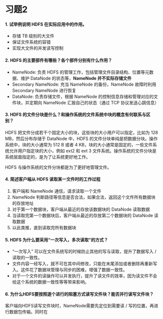 # 习题2

#### 1. 试举例说明 HDFS 在实际应用中的作用。

- 存储 TB 级别的大文件
- 保证文件系统的容错
- 实现大文件的并发读写控制

#### 2. HDFS 的主要部件有哪些？各个部件分别有什么作用？

- NameNode: 负责 HDFS 的管理工作，包括管理文件目录结构、位置等元数据、维护 DataNode 的状态等，**NameNode 并不实际存储文件**
- Secondary NameNode: 充当 NameNode 的备份，NameNode 故障时利用 Secondary NameNode 进行恢复
- DataNode: 负责存储文件，根据 NameNode 的控制信息存储和管理对应的文件块，并定期向 NameNode 汇报自己的状态（通过 TCP 协议发送心跳信息）

#### 3. HDFS 的文件分块是什么？和操作系统的文件系统中块的概念有何联系与区别？

HDFS 把文件分成若干个固定大小的块，这些块的大小用户可以指定，比如为 128 MB，然后分布存储于 DataNode 中，HDFS 的文件分块单纯是把数据分块。操作系统中，块的大小通常为 512 B 或者 4 KB，块的大小通常是固定的，一些文件系统允许用户指定块的大小，例如 ext2 和 ext 3 文件系统。操作系统的文件分块是系统层面指定的，是为了让系统更好地工作。

HDFS 与操作系统的文件分块都是为了更好地管理文件。

#### 4. 简述客户端从 HDFS 读取某一文件时的工作过程

1. 客户端和 NameNode 通信，请求读取一个文件
2. NameNode 判断路径等信息是否合法，如果合法，返回这个文件所有数据块的存放地址
3. 对于第一个数据块，客户端从最近的存放该数据块的 DataNode 读取数据
4. 当读取完第一个数据块后，客户端从最近的存放第二个数据块的 DataNode 读取数据
5. 以此类推，直到读取完所有数据块

#### 5. HDFS 为什么要采用“一次写入，多次读取”的方式？

- “一次写入” 可以在文件系统写的时候防止其他的写与读取，提升了数据写入 / 读取的一致性。
- 文件内容一经写入，就不可在其中间修改，只能在末尾添加或者删除再重新写入。这件花了数据块管理与同步的困难，增强了数据一致性。
- 对于一个文件的读操作可以并发执行，提升了读文件的效率，因为读文件不会给这个系统的数据一致性等等带来影响。

#### 6. 为什么HDFS要按照逐个进行的阻塞方式读写文件块？能否并行读写文件块？

客户端向HDFS读写文件块时，NameNode需要先定位到需要读 / 写的位置，再进行数据包传输。同时在

